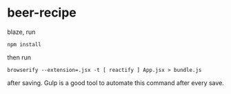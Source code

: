 # beer-recipe

blaze, run 

`npm install` 

then run 

`browserify --extension=.jsx -t [ reactify ] App.jsx > bundle.js`

after saving. Gulp is a good tool to automate this command after every save.
